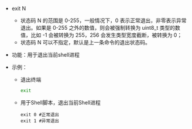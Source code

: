 - exit  N

  - 状态码 N 的范围是 0-255，一般情况下，0 表示正常退出，非零表示异常退出。如果是 0-255 之外的数值，则会被强制转换为 uint8_t 类型的数值，比如 -1 会被转换为 255，256 会发生类型宽度截断，被转换为 0；
  - 状态码 N 可以不指定，默认是上一条命令的退出状态码。

- 功能：用于退出当前shell进程

- 示例：

  - 退出终端

    ```bash
    exit
    ```

  - 用于Shell脚本，退出当前Shell进程

    ```shell
    exit 0 #正常退出
    exit 1 #异常退出
    ```

    

  

